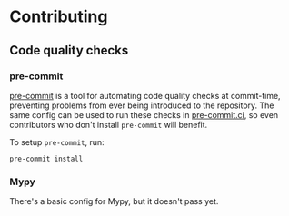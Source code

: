 # Contributing

## Code quality checks

### pre-commit

[pre-commit](https://pre-commit.com/) is a tool for automating code quality
checks at commit-time, preventing problems from ever being introduced to the
repository. The same config can be used to run these checks in
[pre-commit.ci](https://pre-commit.ci/), so even contributors who don't install
`pre-commit` will benefit.

To setup `pre-commit`, run:

```
pre-commit install
```


### Mypy

There's a basic config for Mypy, but it doesn't pass yet.
